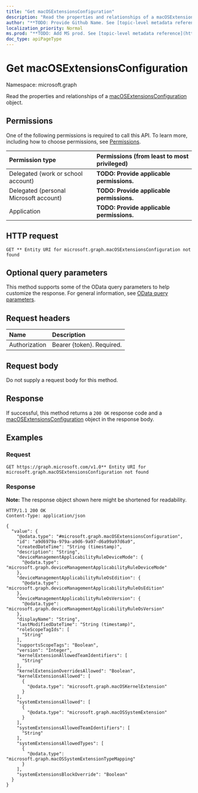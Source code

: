 ```yaml
---
title: "Get macOSExtensionsConfiguration"
description: "Read the properties and relationships of a macOSExtensionsConfiguration object."
author: "**TODO: Provide Github Name. See [topic-level metadata reference](https://msgo.azurewebsites.net/add/document/guidelines/metadata.html#topic-level-metadata)**"
localization_priority: Normal
ms.prod: "**TODO: Add MS prod. See [topic-level metadata reference](https://msgo.azurewebsites.net/add/document/guidelines/metadata.html#topic-level-metadata)**"
doc_type: apiPageType
---
```


# Get macOSExtensionsConfiguration
Namespace: microsoft.graph



Read the properties and relationships of a [macOSExtensionsConfiguration](../resources/macosextensionsconfiguration.md) object.

## Permissions
One of the following permissions is required to call this API. To learn more, including how to choose permissions, see [Permissions](/graph/permissions-reference).

|Permission type|Permissions (from least to most privileged)|
|:---|:---|
|Delegated (work or school account)|**TODO: Provide applicable permissions.**|
|Delegated (personal Microsoft account)|**TODO: Provide applicable permissions.**|
|Application|**TODO: Provide applicable permissions.**|

## HTTP request

<!-- {
  "blockType": "ignored"
}
-->
``` http
GET ** Entity URI for microsoft.graph.macOSExtensionsConfiguration not found
```

## Optional query parameters
This method supports some of the OData query parameters to help customize the response. For general information, see [OData query parameters](/graph/query-parameters).

## Request headers
|Name|Description|
|:---|:---|
|Authorization|Bearer {token}. Required.|

## Request body
Do not supply a request body for this method.

## Response

If successful, this method returns a `200 OK` response code and a [macOSExtensionsConfiguration](../resources/macosextensionsconfiguration.md) object in the response body.

## Examples

### Request
<!-- {
  "blockType": "request",
  "name": "get_macosextensionsconfiguration"
}
-->
``` http
GET https://graph.microsoft.com/v1.0** Entity URI for microsoft.graph.macOSExtensionsConfiguration not found
```


### Response
**Note:** The response object shown here might be shortened for readability.
<!-- {
  "blockType": "response",
  "truncated": true,
  "@odata.type": "microsoft.graph.macOSExtensionsConfiguration"
}
-->
``` http
HTTP/1.1 200 OK
Content-Type: application/json

{
  "value": {
    "@odata.type": "#microsoft.graph.macOSExtensionsConfiguration",
    "id": "a9d6979a-979a-a9d6-9a97-d6a99a97d6a9",
    "createdDateTime": "String (timestamp)",
    "description": "String",
    "deviceManagementApplicabilityRuleDeviceMode": {
      "@odata.type": "microsoft.graph.deviceManagementApplicabilityRuleDeviceMode"
    },
    "deviceManagementApplicabilityRuleOsEdition": {
      "@odata.type": "microsoft.graph.deviceManagementApplicabilityRuleOsEdition"
    },
    "deviceManagementApplicabilityRuleOsVersion": {
      "@odata.type": "microsoft.graph.deviceManagementApplicabilityRuleOsVersion"
    },
    "displayName": "String",
    "lastModifiedDateTime": "String (timestamp)",
    "roleScopeTagIds": [
      "String"
    ],
    "supportsScopeTags": "Boolean",
    "version": "Integer",
    "kernelExtensionAllowedTeamIdentifiers": [
      "String"
    ],
    "kernelExtensionOverridesAllowed": "Boolean",
    "kernelExtensionsAllowed": [
      {
        "@odata.type": "microsoft.graph.macOSKernelExtension"
      }
    ],
    "systemExtensionsAllowed": [
      {
        "@odata.type": "microsoft.graph.macOSSystemExtension"
      }
    ],
    "systemExtensionsAllowedTeamIdentifiers": [
      "String"
    ],
    "systemExtensionsAllowedTypes": [
      {
        "@odata.type": "microsoft.graph.macOSSystemExtensionTypeMapping"
      }
    ],
    "systemExtensionsBlockOverride": "Boolean"
  }
}
```

